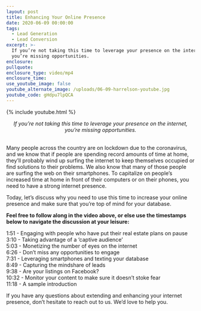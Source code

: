 ```yaml
---
layout: post
title: Enhancing Your Online Presence
date: 2020-06-09 00:00:00
tags:
  - Lead Generation
  - Lead Conversion
excerpt: >-
  If you’re not taking this time to leverage your presence on the internet,
  you’re missing opportunities.
enclosure:
pullquote:
enclosure_type: video/mp4
enclosure_time:
use_youtube_image: false
youtube_alternate_image: /uploads/06-09-harrelson-youtube.jpg
youtube_code: gHdpu7lpQCA
---
```


{% include youtube.html %}

<center><em>If you&rsquo;re not taking this time to leverage your presence on the internet, you&rsquo;re missing opportunities.</em></center>

<br>Many people across the country are on lockdown due to the coronavirus, and we know that if people are spending record amounts of time at home, they’ll probably wind up surfing the internet to keep themselves occupied or find solutions to their problems. We also know that many of those people are surfing the web on their smartphones. To capitalize on people’s increased time at home in front of their computers or on their phones, you need to have a strong internet presence.

Today, let’s discuss why you need to use this time to increase your online presence and make sure that you’re top of mind for your database.

**Feel free to follow along in the video above, or else use the timestamps below to navigate the discussion at your leisure:**

1:51 - Engaging with people who have put their real estate plans on pause<br>3:10 - Taking advantage of a ‘captive audience’<br>5:03 - Monetizing the number of eyes on the internet<br>6:26 - Don’t miss any opportunities to engage<br>7:31 - Leveraging smartphones and texting your database<br>8:49 - Capturing the mindshare of leads<br>9:38 - Are your listings on Facebook?<br>10:32 - Monitor your content to make sure it doesn’t stoke fear<br>11:18 - A sample introduction

If you have any questions about extending and enhancing your internet presence, don’t hesitate to reach out to us. We’d love to help you.

&nbsp;